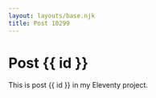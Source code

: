 ```yaml
---
layout: layouts/base.njk
title: Post 10299
---
```


# Post {{ id }}

This is post {{ id }} in my Eleventy project.
